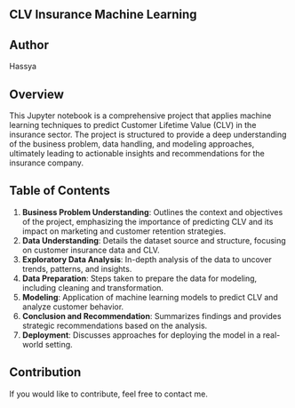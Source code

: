 ## CLV Insurance Machine Learning

## Author
Hassya

## Overview
This Jupyter notebook is a comprehensive project that applies machine learning techniques to predict Customer Lifetime Value (CLV) in the insurance sector. The project is structured to provide a deep understanding of the business problem, data handling, and modeling approaches, ultimately leading to actionable insights and recommendations for the insurance company.

## Table of Contents
1. **Business Problem Understanding**: Outlines the context and objectives of the project, emphasizing the importance of predicting CLV and its impact on marketing and customer retention strategies.
2. **Data Understanding**: Details the dataset source and structure, focusing on customer insurance data and CLV.
3. **Exploratory Data Analysis**: In-depth analysis of the data to uncover trends, patterns, and insights.
4. **Data Preparation**: Steps taken to prepare the data for modeling, including cleaning and transformation.
5. **Modeling**: Application of machine learning models to predict CLV and analyze customer behavior.
6. **Conclusion and Recommendation**: Summarizes findings and provides strategic recommendations based on the analysis.
7. **Deployment**: Discusses approaches for deploying the model in a real-world setting.

## Contribution
If you would like to contribute, feel free to contact me.